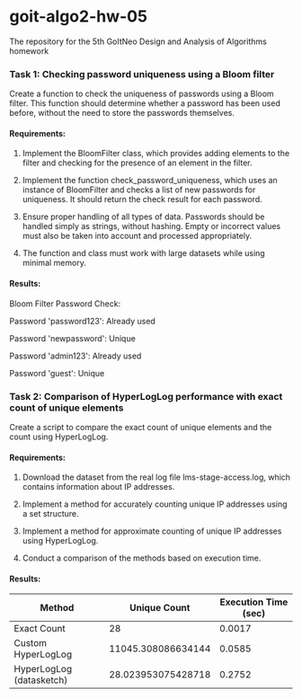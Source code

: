 # goit-algo2-hw-05
The repository for the 5th GoItNeo Design and Analysis of Algorithms homework


### Task 1: Checking password uniqueness using a Bloom filter

Create a function to check the uniqueness of passwords using a Bloom filter. This function should determine whether a password has been used before, without the need to store the passwords themselves.

#### Requirements:
1. Implement the BloomFilter class, which provides adding elements to the filter and checking for the presence of an element in the filter.

2. Implement the function check_password_uniqueness, which uses an instance of BloomFilter and checks a list of new passwords for uniqueness. It should return the check result for each password.

3. Ensure proper handling of all types of data. Passwords should be handled simply as strings, without hashing. Empty or incorrect values must also be taken into account and processed appropriately.

4. The function and class must work with large datasets while using minimal memory.

#### Results:
Bloom Filter Password Check:

Password 'password123': Already used

Password 'newpassword': Unique

Password 'admin123': Already used

Password 'guest': Unique

### Task 2: Comparison of HyperLogLog performance with exact count of unique elements

Create a script to compare the exact count of unique elements and the count using HyperLogLog.

#### Requirements:
1. Download the dataset from the real log file lms-stage-access.log, which contains information about IP addresses.

2. Implement a method for accurately counting unique IP addresses using a set structure.

3. Implement a method for approximate counting of unique IP addresses using HyperLogLog.

4. Conduct a comparison of the methods based on execution time.

#### Results:

| Method | Unique Count | Execution Time (sec) |
| ---- | ---- | ---- | 
| Exact Count  | 28 | 0.0017 |
| Custom HyperLogLog | 11045.308086634144 | 0.0585 |
| HyperLogLog (datasketch) | 28.023953075428718 | 0.2752 |